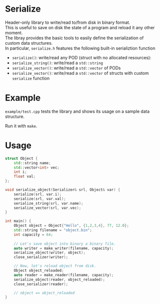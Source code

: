# Serialize
Header-only library to write/read to/from disk in binary format.  
This is useful to save on disk the state of a program and reload it any other moment.  
The libray provides the basic tools to easily define the serialization of custom data structures.  
In particular, `serialize.h` features the following built-in serializtion function
  * `serialize()`: write/read any POD (struct with no allocated resources):
  * `serialize_string()`: write/read a `std::string`
  * `serialize_vector()`: write/read a `std::vector` of PODs
  * `serialize_vector()`: write/read a `std::vector` of structs with custom `serialize` function

# Example
`example/test.cpp` tests the library and shows its usage on a sample data structure.

Run it with `make`.

# Usage
```C++
struct Object {
    std::string name;
    std::vector<int> vec;
    int i;
    float val;
};

void serialize_object(Serializer& srl, Object& var) {
    serialize(srl, var.i);
    serialize(srl, var.val);
    serialize_string(srl, var.name);
    serialize_vector(srl, var.vec);
}

int main() {
    Object object = Object{"Hello", {1,2,3,4}, 77, 12.0};
    std::string filename = "object.bin";
    int capacity = 64;
    
    // Let's save object into binary a binary file.
    auto writer = make_writer(filename, capacity);
    serialize_object(writer, object);
    close_serializer(writer);

    // Now, let's reload object from disk.
    Object object_reloaded;
    auto reader = make_reader(filename, capacity);
    serialize_object(reader, object_reloaded);
    close_serializer(reader);

    // object == object_reloaded
}
```


